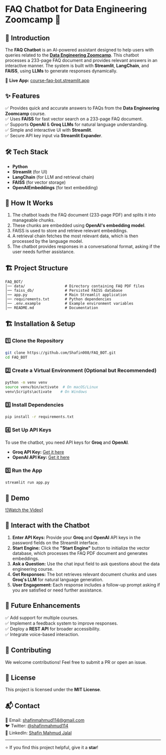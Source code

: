 # FAQ Chatbot for Data Engineering Zoomcamp 🚀

## 📌 Introduction
The **FAQ Chatbot** is an AI-powered assistant designed to help users with queries related to the **[Data Engineering Zoomcamp](https://github.com/DataTalksClub/data-engineering-zoomcamp)**. This chatbot processes a 233-page FAQ document and provides relevant answers in an interactive manner. The system is built with **Streamlit**, **LangChain**, and **FAISS**, using **LLMs** to generate responses dynamically.

🔗 **Live App:** [course-faq-bot.streamlit.app](https://course-faq-bot.streamlit.app/)

## ✨ Features
✅ Provides quick and accurate answers to FAQs from the **Data Engineering Zoomcamp** course.\
✅ Uses **FAISS** for fast vector search on a 233-page FAQ document.\
✅ Supports **OpenAI** & **Groq LLMs** for natural language understanding.\
✅ Simple and interactive UI with **Streamlit**.\
✅ Secure API key input via **Streamlit Expander**.

## 🛠️ Tech Stack
- **Python**  
- **Streamlit** (for UI)  
- **LangChain** (for LLM and retrieval chain)  
- **FAISS** (for vector storage)  
- **OpenAIEmbeddings** (for text embedding)  

## 🚀 How It Works
1. The chatbot loads the FAQ document (233-page PDF) and splits it into manageable chunks.
2. These chunks are embedded using **OpenAI's embedding model**.
3. FAISS is used to store and retrieve relevant embeddings.
4. A retrieval chain fetches the most relevant data, which is then processed by the language model.
5. The chatbot provides responses in a conversational format, asking if the user needs further assistance.

## 🏗️ Project Structure
```
FAQ_BOT/
│── data/                  # Directory containing FAQ PDF files
│── faiss_db/              # Persisted FAISS database
│── app.py                 # Main Streamlit application
│── requirements.txt       # Python dependencies
│── .env.example           # Example environment variables
│── README.md              # Documentation
```

## 🏗️ Installation & Setup
### 1️⃣ Clone the Repository
```bash
git clone https://github.com/Shafin008/FAQ_BOT.git
cd FAQ_BOT
```

### 2️⃣ Create a Virtual Environment (Optional but Recommended)
```bash
python -m venv venv
source venv/bin/activate  # On macOS/Linux
venv\Scripts\activate    # On Windows
```

### 3️⃣ Install Dependencies
```bash
pip install -r requirements.txt
```

### 4️⃣ Set Up API Keys
To use the chatbot, you need API keys for **Groq** and **OpenAI**.

- **Groq API Key:** [Get it here](https://console.groq.com/keys)
- **OpenAI API Key:** [Get it here](https://platform.openai.com/account/api-keys)

### 5️⃣ Run the App
```bash
streamlit run app.py
```

## 🎥 Demo

[![Watch the Video]](https://youtu.be/k57B7RFoUMw)

## 🤖 Interact with the Chatbot
1. **Enter API Keys:** Provide your **Groq** and **OpenAI** API keys in the password fields on the Streamlit interface.
2. **Start Engine:** Click the **"Start Engine"** button to initialize the vector database, which processes the FAQ PDF document and generates embeddings.
3. **Ask a Question:** Use the chat input field to ask questions about the data engineering course.
4. **Get Responses:** The bot retrieves relevant document chunks and uses **Groq's LLM** for natural language generation.
5. **User Engagement:** Each response includes a follow-up prompt asking if you are satisfied or need further assistance.

## 🔮 Future Enhancements
✅ Add support for multiple courses.\
✅ Implement a feedback system to improve responses.\
✅ Deploy a **REST API** for broader accessibility.\
✅ Integrate voice-based interaction.

## 🤝 Contributing
We welcome contributions! Feel free to submit a PR or open an issue.

## 📜 License
This project is licensed under the **MIT License**.

## 📬 Contact
📧 Email: [shafinmahmud114@gmail.com](mailto:shafinmahmud114@gmail.com)  
🐦 Twitter: [@shafinmahmud114](https://x.com/shafinmahmud114)  
💼 LinkedIn: [Shafin Mahmud Jalal](https://www.linkedin.com/in/shafin-mahmud-jalal-8a76b3143/)

---

⭐ If you find this project helpful, give it a **star**!

